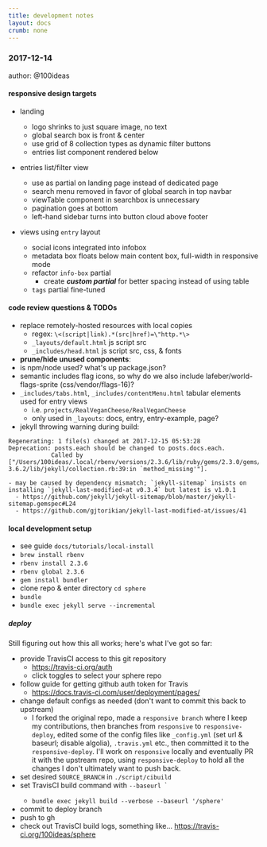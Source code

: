 ```yaml
---
title: development notes
layout: docs
crumb: none
---
```


### 2017-12-14
author: @100ideas

#### responsive design targets
- landing
  - logo shrinks to just square image, no text
  - global search box is front & center
  - use grid of 8 collection types as dynamic filter buttons
  - entries list component rendered below

- entries list/filter view
  - use as partial on landing page instead of dedicated page
  - search menu removed in favor of global search in top navbar
  - viewTable component in searchbox is unnecessary
  - pagination goes at bottom
  - left-hand sidebar turns into button cloud above footer

- views using `entry` layout
  + social icons integrated into infobox
  + metadata box floats below main content box, full-width in responsive mode
  + refactor `info-box` partial
    + create ___custom partial___ for better spacing instead of using table
  + `tags` partial fine-tuned



#### code review questions & TODOs
  - replace remotely-hosted resources with local copies
    - regex: ```\<(script|link).*(src|href)=\"http.*\>```
    - `_layouts/default.html` js script src
    - `_includes/head.html` js script src, css, & fonts
  - **prune/hide unused components**:
  - is npm/node used? what's up package.json?
  - semantic includes flag icons, so why do we also include lafeber/world-flags-sprite  (css/vendor/flags-16)?
  - `_includes/tabs.html`, `_includes/contentMenu.html` tabular elements used for entry views
    - i.e. `projects/RealVeganCheese/RealVeganCheese`
    - only used in `_layouts`: docs, entry, entry-example, page?
  - jekyll throwing warning during build:
  ```
  Regenerating: 1 file(s) changed at 2017-12-15 05:53:28        Deprecation: posts.each should be changed to posts.docs.each.
              Called by ["/Users/100ideas/.local/rbenv/versions/2.3.6/lib/ruby/gems/2.3.0/gems/jekyll-3.6.2/lib/jekyll/collection.rb:39:in `method_missing'"].
  ```
    - may be caused by dependency mismatch; `jekyll-sitemap` insists on installing `jekyll-last-modified-at v0.3.4` but latest is v1.0.1
      - https://github.com/jekyll/jekyll-sitemap/blob/master/jekyll-sitemap.gemspec#L24
      - https://github.com/gjtorikian/jekyll-last-modified-at/issues/41

#### local development setup
  - see guide `docs/tutorials/local-install`
  - `brew install rbenv`
  - `rbenv install 2.3.6`
  - `rbenv global 2.3.6`
  - `gem install bundler`
  - clone repo & enter directory `cd sphere`
  - `bundle`
  - `bundle exec jekyll serve --incremental`

##### deploy
  Still figuring out how this all works; here's what I've got so far:

  - provide TravisCI access to this git repository
    - https://travis-ci.org/auth
    - click toggles to select your sphere repo
  - follow guide for getting github auth token for Travis
    - https://docs.travis-ci.com/user/deployment/pages/
  - change default configs as needed (don't want to commit this back to upstream)
    - I forked the original repo, made a `responsive branch` where I keep my contributions, then branches from `responsive` to `responsive-deploy`, edited some of the config files like `_config.yml` (set url & baseurl; disable algolia), `.travis.yml` etc., then committed it to the `responsive-deploy`. I'll work on `responsive` locally and eventually PR it with the upstream repo, using `responsive-deploy` to hold all the changes I don't ultimately want to push back.
  - set desired `SOURCE_BRANCH` in `./script/cibuild`
  - set TravisCI build command with `--baseurl `<your repo name>`
    - `bundle exec jekyll build --verbose --baseurl '/sphere'`
  - commit to deploy branch
  - push to gh
  - check out TravisCI build logs, something like... https://travis-ci.org/100ideas/sphere
